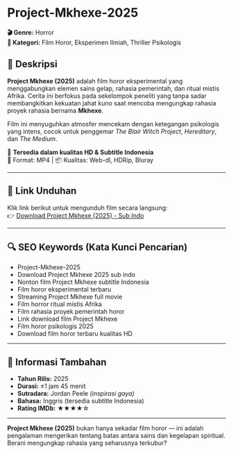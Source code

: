# Project-Mkhexe-2025

**🎬 Genre:** Horror  
**📂 Kategori:** Film Horor, Eksperimen Ilmiah, Thriller Psikologis

## 📖 Deskripsi  
**Project Mkhexe (2025)** adalah film horor eksperimental yang menggabungkan elemen sains gelap, rahasia pemerintah, dan ritual mistis Afrika. Cerita ini berfokus pada sekelompok peneliti yang tanpa sadar membangkitkan kekuatan jahat kuno saat mencoba mengungkap rahasia proyek rahasia bernama **Mkhexe**.

Film ini menyuguhkan atmosfer mencekam dengan ketegangan psikologis yang intens, cocok untuk penggemar *The Blair Witch Project*, *Hereditary*, dan *The Medium*.  

🔽 **Tersedia dalam kualitas HD & Subtitle Indonesia**  
📁 Format: MP4 | 📦 Kualitas: Web-dl, HDRip, Bluray

---

## 🔗 Link Unduhan  
Klik link berikut untuk mengunduh film secara langsung:  
👉 [Download Project Mkhexe (2025) - Sub Indo](https://bit.ly/Project-Mkhexe-2025)

---

## 🔍 SEO Keywords (Kata Kunci Pencarian)  
- Project-Mkhexe-2025  
- Download Project Mkhexe 2025 sub indo  
- Nonton film Project Mkhexe subtitle Indonesia  
- Film horor eksperimental terbaru  
- Streaming Project Mkhexe full movie  
- Film horror ritual mistis Afrika  
- Film rahasia proyek pemerintah horor  
- Link download film Project Mkhexe  
- Film horor psikologis 2025  
- Download film horor terbaru kualitas HD  

---

## 📌 Informasi Tambahan  
- **Tahun Rilis:** 2025  
- **Durasi:** ±1 jam 45 menit  
- **Sutradara:** Jordan Peele *(inspirasi gaya)*  
- **Bahasa:** Inggris (tersedia subtitle Indonesia)  
- **Rating IMDb:** ★★★★☆  

---

**Project Mkhexe (2025)** bukan hanya sekadar film horor — ini adalah pengalaman mengerikan tentang batas antara sains dan kegelapan spiritual.  
Berani mengungkap rahasia yang seharusnya terkubur?
